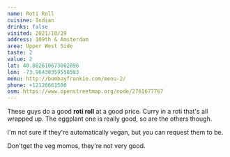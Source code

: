 ```yaml
---
name: Roti Roll
cuisine: Indian
drinks: false
visited: 2021/10/29
address: 109th & Amsterdam
area: Upper West Side
taste: 2
value: 2
lat: 40.802610673002896
lon: -73.96438359558583
menu: http://bombayfrankie.com/menu-2/
phone: +12126661500
osm: https://www.openstreetmap.org/node/2761677767
---
```


These guys do a good **roti roll** at a good price. Curry in a roti that's all wrapped up. The eggplant one is really good, so are the others though.

I'm not sure if they're automatically vegan, but you can request them to be.

Don'tget the veg momos, they're not very good.
